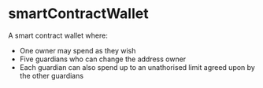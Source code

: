 # smartContractWallet
A smart contract wallet where:

- One owner may spend as they wish
- Five guardians who can change the address owner
- Each guardian can also spend up to an unathorised limit agreed upon by the other guardians
